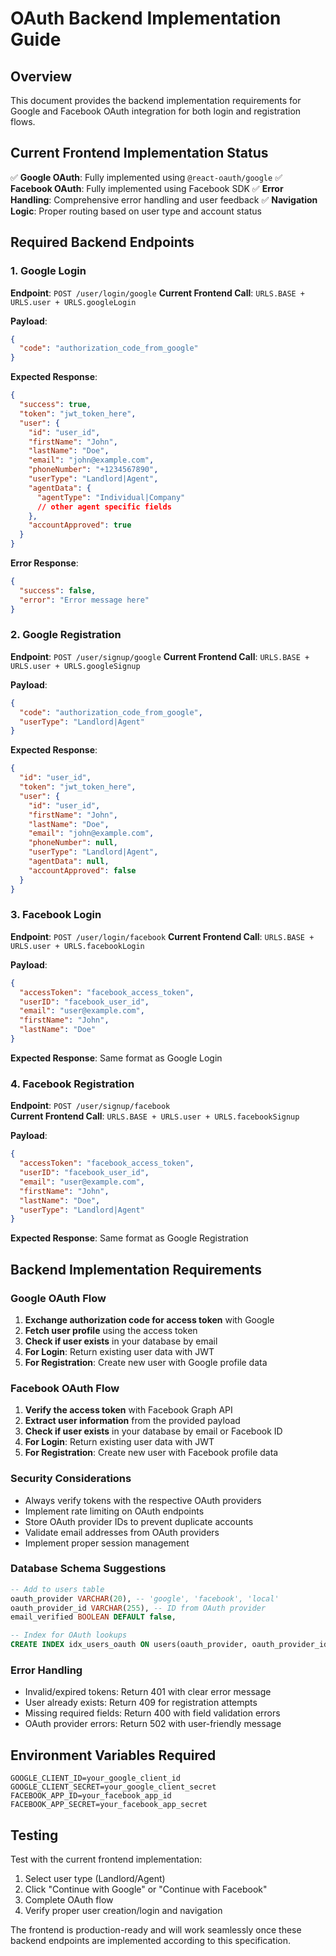# OAuth Backend Implementation Guide

## Overview

This document provides the backend implementation requirements for Google and Facebook OAuth integration for both login and registration flows.

## Current Frontend Implementation Status

✅ **Google OAuth**: Fully implemented using `@react-oauth/google`
✅ **Facebook OAuth**: Fully implemented using Facebook SDK
✅ **Error Handling**: Comprehensive error handling and user feedback
✅ **Navigation Logic**: Proper routing based on user type and account status

## Required Backend Endpoints

### 1. Google Login

**Endpoint**: `POST /user/login/google`
**Current Frontend Call**: `URLS.BASE + URLS.user + URLS.googleLogin`

**Payload**:

```json
{
  "code": "authorization_code_from_google"
}
```

**Expected Response**:

```json
{
  "success": true,
  "token": "jwt_token_here",
  "user": {
    "id": "user_id",
    "firstName": "John",
    "lastName": "Doe",
    "email": "john@example.com",
    "phoneNumber": "+1234567890",
    "userType": "Landlord|Agent",
    "agentData": {
      "agentType": "Individual|Company"
      // other agent specific fields
    },
    "accountApproved": true
  }
}
```

**Error Response**:

```json
{
  "success": false,
  "error": "Error message here"
}
```

### 2. Google Registration

**Endpoint**: `POST /user/signup/google`
**Current Frontend Call**: `URLS.BASE + URLS.user + URLS.googleSignup`

**Payload**:

```json
{
  "code": "authorization_code_from_google",
  "userType": "Landlord|Agent"
}
```

**Expected Response**:

```json
{
  "id": "user_id",
  "token": "jwt_token_here",
  "user": {
    "id": "user_id",
    "firstName": "John",
    "lastName": "Doe",
    "email": "john@example.com",
    "phoneNumber": null,
    "userType": "Landlord|Agent",
    "agentData": null,
    "accountApproved": false
  }
}
```

### 3. Facebook Login

**Endpoint**: `POST /user/login/facebook`
**Current Frontend Call**: `URLS.BASE + URLS.user + URLS.facebookLogin`

**Payload**:

```json
{
  "accessToken": "facebook_access_token",
  "userID": "facebook_user_id",
  "email": "user@example.com",
  "firstName": "John",
  "lastName": "Doe"
}
```

**Expected Response**: Same format as Google Login

### 4. Facebook Registration

**Endpoint**: `POST /user/signup/facebook`  
**Current Frontend Call**: `URLS.BASE + URLS.user + URLS.facebookSignup`

**Payload**:

```json
{
  "accessToken": "facebook_access_token",
  "userID": "facebook_user_id",
  "email": "user@example.com",
  "firstName": "John",
  "lastName": "Doe",
  "userType": "Landlord|Agent"
}
```

**Expected Response**: Same format as Google Registration

## Backend Implementation Requirements

### Google OAuth Flow

1. **Exchange authorization code for access token** with Google
2. **Fetch user profile** using the access token
3. **Check if user exists** in your database by email
4. **For Login**: Return existing user data with JWT
5. **For Registration**: Create new user with Google profile data

### Facebook OAuth Flow

1. **Verify the access token** with Facebook Graph API
2. **Extract user information** from the provided payload
3. **Check if user exists** in your database by email or Facebook ID
4. **For Login**: Return existing user data with JWT
5. **For Registration**: Create new user with Facebook profile data

### Security Considerations

- Always verify tokens with the respective OAuth providers
- Implement rate limiting on OAuth endpoints
- Store OAuth provider IDs to prevent duplicate accounts
- Validate email addresses from OAuth providers
- Implement proper session management

### Database Schema Suggestions

```sql
-- Add to users table
oauth_provider VARCHAR(20), -- 'google', 'facebook', 'local'
oauth_provider_id VARCHAR(255), -- ID from OAuth provider
email_verified BOOLEAN DEFAULT false,

-- Index for OAuth lookups
CREATE INDEX idx_users_oauth ON users(oauth_provider, oauth_provider_id);
```

### Error Handling

- Invalid/expired tokens: Return 401 with clear error message
- User already exists: Return 409 for registration attempts
- Missing required fields: Return 400 with field validation errors
- OAuth provider errors: Return 502 with user-friendly message

## Environment Variables Required

```env
GOOGLE_CLIENT_ID=your_google_client_id
GOOGLE_CLIENT_SECRET=your_google_client_secret
FACEBOOK_APP_ID=your_facebook_app_id
FACEBOOK_APP_SECRET=your_facebook_app_secret
```

## Testing

Test with the current frontend implementation:

1. Select user type (Landlord/Agent)
2. Click "Continue with Google" or "Continue with Facebook"
3. Complete OAuth flow
4. Verify proper user creation/login and navigation

The frontend is production-ready and will work seamlessly once these backend endpoints are implemented according to this specification.
